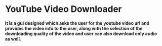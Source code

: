 # YouTube Video Downloader
  #### It is a gui designed which asks the user for the youtube video url and provides the video info to the user, along with the selection of the downloading quality of the video and user can also download only audio as well.
